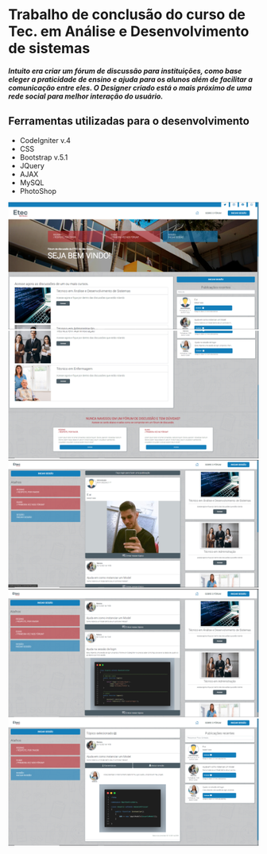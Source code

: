 # Trabalho de conclusão do curso de Tec. em Análise e Desenvolvimento de sistemas
##### Intuito era criar um fórum de discussão para instituições, como base eleger a praticidade de ensino e ajuda para os alunos além de facilitar a comunicação entre eles. O Designer criado está o mais próximo de uma rede social para melhor interação do usuário.

## Ferramentas utilizadas para o desenvolvimento
* CodeIgniter v.4
* CSS
* Bootstrap v.5.1
* JQuery
* AJAX
* MySQL
* PhotoShop

<img src="1.png">
<img src="2.png">
<img src="3.png">
<img src="4.png">
<img src="5.png">
